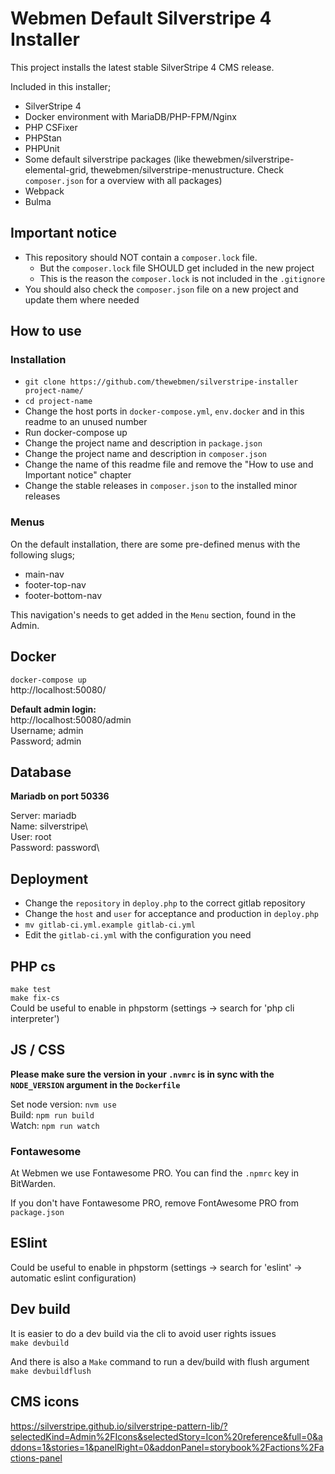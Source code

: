# Webmen Default Silverstripe 4 Installer
This project installs the latest stable SilverStripe 4 CMS release.

Included in this installer;

* SilverStripe 4
* Docker environment with MariaDB/PHP-FPM/Nginx
* PHP CSFixer
* PHPStan
* PHPUnit
* Some default silverstripe packages (like thewebmen/silverstripe-elemental-grid, thewebmen/silverstripe-menustructure. Check `composer.json` for a overview with all packages)
* Webpack
* Bulma

## Important notice
* This repository should NOT contain a `composer.lock` file.
  * But the `composer.lock` file SHOULD get included in the new project
  * This is the reason the `composer.lock` is not included in the `.gitignore`
* You should also check the `composer.json` file on a new project and update them where needed

## How to use

### Installation

* `git clone https://github.com/thewebmen/silverstripe-installer project-name/`
* `cd project-name`
* Change the host ports in `docker-compose.yml`, `env.docker` and in this readme to an unused number 
* Run docker-compose up
* Change the project name and description in `package.json`
* Change the project name and description in `composer.json`
* Change the name of this readme file and remove the "How to use and Important notice" chapter
* Change the stable releases in `composer.json` to the installed minor releases

### Menus

On the default installation, there are some pre-defined menus with the following slugs;
* main-nav
* footer-top-nav
* footer-bottom-nav

This navigation's needs to get added in the `Menu` section, found in the Admin.

## Docker
`docker-compose up`\
http://localhost:50080/

**Default admin login:**\
http://localhost:50080/admin \
Username; admin\
Password; admin

## Database
**Mariadb on port 50336**

Server: mariadb\
Name: silverstripe\  
User: root\
Password: password\

## Deployment
* Change the `repository` in `deploy.php` to the correct gitlab repository
* Change the `host` and `user` for acceptance and production in `deploy.php`
* `mv gitlab-ci.yml.example gitlab-ci.yml`
* Edit the `gitlab-ci.yml` with the configuration you need

## PHP cs
`make test`  
`make fix-cs`  
Could be useful to enable in phpstorm (settings -> search for 'php cli interpreter')

## JS / CSS
**Please make sure the version in your `.nvmrc` is in sync with the `NODE_VERSION` argument in the `Dockerfile`**

Set node version: `nvm use`  
Build: `npm run build`  
Watch: `npm run watch`  

### Fontawesome

At Webmen we use Fontawesome PRO. You can find the `.npmrc` key in BitWarden.

If you don't have Fontawesome PRO, remove FontAwesome PRO from `package.json`

## ESlint
Could be useful to enable in phpstorm (settings -> search for 'eslint' -> automatic eslint configuration)

## Dev build
It is easier to do a dev build via the cli to avoid user rights issues  
`make devbuild`  

And there is also a `Make` command to run a dev/build with flush argument
`make devbuildflush`


## CMS icons
https://silverstripe.github.io/silverstripe-pattern-lib/?selectedKind=Admin%2FIcons&selectedStory=Icon%20reference&full=0&addons=1&stories=1&panelRight=0&addonPanel=storybook%2Factions%2Factions-panel
